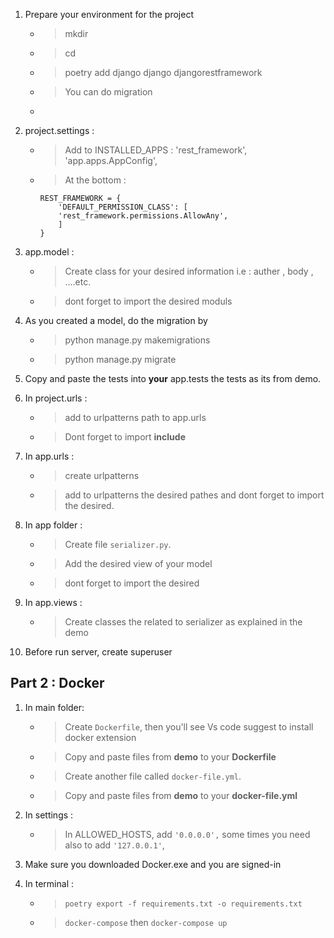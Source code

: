 1. Prepare your environment for the project
    - > mkdir
    - > cd 
    - > poetry add django django djangorestframework
    - > You can do migration
    - > 

2. project.settings :

    - > Add to INSTALLED_APPS :
    'rest_framework',
    'app.apps.AppConfig',

    - > At the bottom : 
        ```
        REST_FRAMEWORK = {
            'DEFAULT_PERMISSION_CLASS': [
            'rest_framework.permissions.AllowAny',
            ]
        }
        ``` 

3. app.model :

    - > Create class for your desired information i.e : auther , body , ....etc.
    - > dont forget to import the desired moduls

4. As you created a model, do the migration by 

    - > python manage.py makemigrations <name of app>
    - > python manage.py migrate

5. Copy and paste the tests into **your** app.tests the tests as its from demo.

6. In project.urls :

    - > add to urlpatterns path to app.urls
    - > Dont forget to import **include**

7. In app.urls :
    - > create urlpatterns 
    - > add to urlpatterns the desired pathes and dont forget to import the desired.

8. In app folder :

    - > Create file `serializer.py`.
    - > Add the desired view of your model
    - > dont forget to import the desired

9. In app.views :
    
    - > Create classes the related to serializer as explained in the demo

10. Before run server, create superuser 


## Part 2 : Docker

1. In main folder:

    - > Create `Dockerfile`, then you'll see Vs code suggest to install docker extension
    - > Copy and paste files from **demo** to your **Dockerfile**
    - > Create another file called `docker-file.yml`.
    - > Copy and paste files from **demo** to your **docker-file.yml**

2. In settings :

    - > In ALLOWED_HOSTS, add `'0.0.0.0',` some times you need also to add `'127.0.0.1'`,

3. Make sure you downloaded Docker.exe and you are signed-in

4. In terminal : 

    - > `poetry export -f requirements.txt -o requirements.txt`
    - > `docker-compose` then `docker-compose up`







